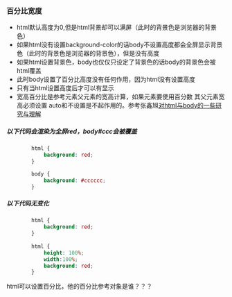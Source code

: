 ### 百分比宽度
- html默认高度为0,但是html背景却可以满屏（此时的背景色是浏览器的背景色）
- 如果html没有设置background-color的话body不设置高度都会全屏显示背景色（此时的背景色是浏览器的背景色），但是没有高度
- 如果html设置背景色，body也仅仅只设定了背景色的话body的背景色会被html覆盖
- 此时body设置了百分比高度没有任何作用，因为html没有设置高度
- 只有当html设置高度后才可以有显示
- 宽高百分比是参考元素父元素的宽高计算，如果元素要使用百分数 其父元素宽高必须设置 auto和不设置是不起作用的。参考张鑫旭[对html与body的一些研究与理解](http://www.zhangxinxu.com/wordpress/2009/09/%E5%AF%B9html%E4%B8%8Ebody%E7%9A%84%E4%B8%80%E4%BA%9B%E7%A0%94%E7%A9%B6%E4%B8%8E%E7%90%86%E8%A7%A3/)

##### 以下代码会渲染为全屏red，body#ccc会被覆盖
```css
        html {
            background: red;
        }

        body {
            background: #cccccc;
        }
```
##### 以下代码无变化
```css
        html {
            background: red;
        }
        
        html {
            height: 100%;
            width:100%;
            background: red;
        }
```
html可以设置百分比，他的百分比参考对象是谁？？？

